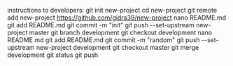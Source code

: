 instructions to developers:
git init new-project
cd new-project
git remote add new-project https://github.com/gidra39/new-project
nano README.md
git add README.md
git commit -m "init"
git push --set-upstream new-project master
git branch development
git checkout development
nano README.md
git add README.md
git commit -m "random"
git push --set-upstream new-project development
git checkout master
git merge development
git status
git push
